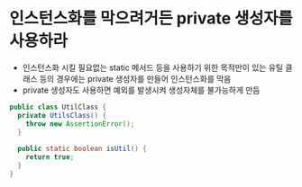 # 인스턴스화를 막으려거든 private 생성자를 사용하라
- 인스턴스화 시킬 필요없는 static 메서드 등을 사용하기 위한 목적만이 있는 유틸 클래스 등의 경우에는 private 생성자를 만들어 인스턴스화를 막음
- private 생성자도 사용하면 예외를 발생시켜 생성자체를 불가능하게 만듬

```java
public class UtilClass {
  private UtilsClass() {
    throw new AssertionError();
  }
    
  public static boolean isUtil() {
    return true;
  }
}
```
